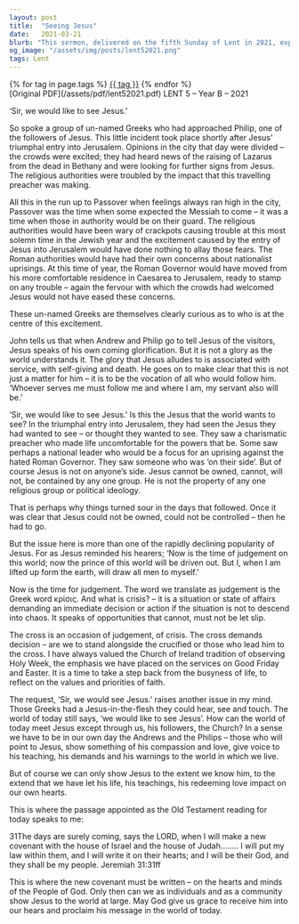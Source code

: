 ```yaml
---
layout: post
title:  "Seeing Jesus"
date:   2021-03-21
blurb: "This sermon, delivered on the fifth Sunday of Lent in 2021, explores the desire of unnamed Greeks to see Jesus. It discusses the anticipation and tension surrounding Jesus' entry into Jerusalem, the expectations of the people, and the subsequent disappointment when Jesus did not fit into their preconceived notions. The sermon emphasizes that Jesus cannot be owned or controlled by any group and challenges listeners to reflect on their own understanding and portrayal of Jesus."
og_image: "/assets/img/posts/lent52021.png"
tags: Lent
---    
```

<div class="tag-pills">
    {% for tag in page.tags %}
    <a href="{{ site.baseurl }}/tag/{{ tag | slugify }}" class="tag-pill">{{ tag }}</a>
    {% endfor %}
</div>
[Original PDF](/assets/pdf/lent52021.pdf)
LENT 5 – Year B – 2021

‘Sir, we would like to see Jesus.’

So spoke a group of un-named Greeks who had approached Philip, one of the followers of Jesus. This little incident took place shortly after Jesus’ triumphal entry into Jerusalem. Opinions in the city that day were divided – the crowds were excited; they had heard news of the raising of Lazarus from the dead in Bethany and were looking for further signs from Jesus. The religious authorities were troubled by the impact that this travelling preacher was making.

All this in the run up to Passover when feelings always ran high in the city, Passover was the time when some expected the Messiah to come – it was a time when those in authority would be on their guard. The religious authorities would have been wary of crackpots causing trouble at this most solemn time in the Jewish year and the excitement caused by the entry of Jesus into Jerusalem would have done nothing to allay those fears. The Roman authorities would have had their own concerns about nationalist uprisings. At this time of year, the Roman Governor would have moved from his more comfortable residence in Caesarea to Jerusalem, ready to stamp on any trouble – again the fervour with which the crowds had welcomed Jesus would not have eased these concerns.

These un-named Greeks are themselves clearly curious as to who is at the centre of this excitement.

John tells us that when Andrew and Philip go to tell Jesus of the visitors, Jesus speaks of his own coming glorification. But it is not a glory as the world understands it. The glory that Jesus alludes to is associated with service, with self-giving and death. He goes on to make clear that this is not just a matter for him – it is to be the vocation of all who would follow him. ‘Whoever serves me must follow me and where I am, my servant also will be.’

‘Sir, we would like to see Jesus.’ Is this the Jesus that the world wants to see? In the triumphal entry into Jerusalem, they had seen the Jesus they had wanted to see – or thought they wanted to see. They saw a charismatic preacher who made life uncomfortable for the powers that be. Some saw perhaps a national leader who would be a focus for an uprising against the hated Roman Governor. They saw someone who was ‘on their side’. But of course Jesus is not on anyone’s side. Jesus cannot be owned, cannot, will not, be contained by any one group. He is not the property of any one religious group or political ideology.

That is perhaps why things turned sour in the days that followed. Once it was clear that Jesus could not be owned, could not be controlled – then he had to go.

But the issue here is more than one of the rapidly declining popularity of Jesus. For as Jesus reminded his hearers; ‘Now is the time of judgement on this world; now the prince of this world will be driven out. But I, when I am lifted up form the earth, will draw all men to myself.’

Now is the time for judgement. The word we translate as judgement is the Greek word κρίσις. And what is crisis? – it is a situation or state of affairs demanding an immediate decision or action if the situation is not to descend into chaos. It speaks of opportunities that cannot, must not be let slip.

The cross is an occasion of judgement, of crisis. The cross demands decision – are we to stand alongside the crucified or those who lead him to the cross. I have always valued the Church of Ireland tradition of observing Holy Week, the emphasis we have placed on the services on Good Friday and Easter. It is a time to take a step back from the busyness of life, to reflect on the values and priorities of faith.

The request, ‘Sir, we would see Jesus.’ raises another issue in my mind. Those Greeks had a Jesus-in-the-flesh they could hear, see and touch. The world of today still says, ‘we would like to see Jesus’. How can the world of today meet Jesus except through us, his followers, the Church? In a sense we have to be in our own day the Andrews and the Philips – those who will point to Jesus, show something of his compassion and love, give voice to his teaching, his demands and his warnings to the world in which we live.

But of course we can only show Jesus to the extent we know him, to the extend that we have let his life, his teachings, his redeeming love impact on our own hearts.

This is where the passage appointed as the Old Testament reading for today speaks to me:

31The days are surely coming, says the LORD, when I will make a new covenant with the house of Israel and the house of Judah…….. I will put my law within them, and I will write it on their hearts; and I will be their God, and they shall be my people. Jeremiah 31:31ff

This is where the new covenant must be written – on the hearts and minds of the People of God. Only then can we as individuals and as a community show Jesus to the world at large. May God give us grace to receive him into our hears and proclaim his message in the world of today.
